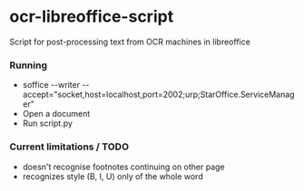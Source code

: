 # ocr-libreoffice-script
Script for post-processing text from OCR machines in libreoffice


### Running

* soffice --writer --accept="socket,host=localhost,port=2002;urp;StarOffice.ServiceManager"
* Open a document
* Run script.py

### Current limitations / TODO

* doesn't recognise footnotes continuing on other page
* recognizes style (B, I, U) only of the whole word
